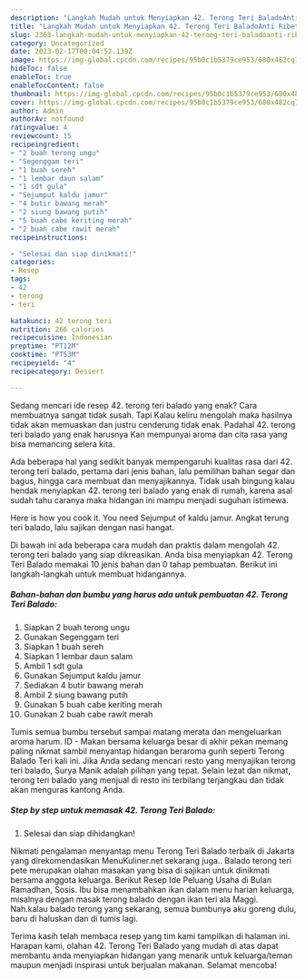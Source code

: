 ```yaml
---
description: "Langkah Mudah untuk Menyiapkan 42. Terong Teri BaladoAnti Ribet"
title: "Langkah Mudah untuk Menyiapkan 42. Terong Teri BaladoAnti Ribet"
slug: 2363-langkah-mudah-untuk-menyiapkan-42-terong-teri-baladoanti-ribet
category: Uncategorized
date: 2023-02-17T00:04:52.139Z
image: https://img-global.cpcdn.com/recipes/95b0c1b5379ce953/680x482cq70/42-terong-teri-balado-foto-resep-utama.jpg
hideToc: false
enableToc: true
enableTocContent: false
thumbnail: https://img-global.cpcdn.com/recipes/95b0c1b5379ce953/680x482cq70/42-terong-teri-balado-foto-resep-utama.jpg
cover: https://img-global.cpcdn.com/recipes/95b0c1b5379ce953/680x482cq70/42-terong-teri-balado-foto-resep-utama.jpg
author: Admin
authorAv: notfound
ratingvalue: 4
reviewcount: 15
recipeingredient:
- "2 buah terong ungu"
- "Segenggam teri"
- "1 buah sereh"
- "1 lembar daun salam"
- "1 sdt gula"
- "Sejumput kaldu jamur"
- "4 butir bawang merah"
- "2 siung bawang putih"
- "5 buah cabe keriting merah"
- "2 buah cabe rawit merah"
recipeinstructions:

- "Selesai dan siap dinikmati!"
categories:
- Resep
tags:
- 42
- terong
- teri

katakunci: 42 terong teri 
nutrition: 266 calories
recipecuisine: Indonesian
preptime: "PT12M"
cooktime: "PT53M"
recipeyield: "4"
recipecategory: Dessert

---
```



Sedang mencari ide resep 42. terong teri balado yang enak? Cara membuatnya sangat tidak susah. Tapi Kalau keliru mengolah maka hasilnya tidak akan memuaskan dan justru cenderung tidak enak. Padahal 42. terong teri balado yang enak harusnya Kan mempunyai aroma dan cita rasa yang bisa memancing selera kita.


Ada beberapa hal yang sedikit banyak mempengaruhi kualitas rasa dari 42. terong teri balado, pertama dari jenis bahan, lalu pemilihan bahan segar dan bagus, hingga cara membuat dan menyajikannya. Tidak usah bingung kalau hendak menyiapkan 42. terong teri balado yang enak di rumah, karena asal sudah tahu caranya maka hidangan ini mampu menjadi suguhan istimewa.

Here is how you cook it. You need Sejumput of kaldu jamur. Angkat terung teri balado, lalu sajikan dengan nasi hangat.


Di bawah ini ada beberapa cara mudah dan praktis dalam mengolah 42. terong teri balado yang siap dikreasikan. Anda bisa menyiapkan 42. Terong Teri Balado memakai 10 jenis bahan dan 0 tahap pembuatan. Berikut ini langkah-langkah untuk membuat hidangannya.

<!--inarticleads1-->

##### Bahan-bahan dan bumbu yang harus ada untuk pembuatan 42. Terong Teri Balado:

1. Siapkan 2 buah terong ungu
1. Gunakan Segenggam teri
1. Siapkan 1 buah sereh
1. Siapkan 1 lembar daun salam
1. Ambil 1 sdt gula
1. Gunakan Sejumput kaldu jamur
1. Sediakan 4 butir bawang merah
1. Ambil 2 siung bawang putih
1. Gunakan 5 buah cabe keriting merah
1. Gunakan 2 buah cabe rawit merah


Tumis semua bumbu tersebut sampai matang merata dan mengeluarkan aroma harum. ID - Makan bersama keluarga besar di akhir pekan memang paling nikmat sambil menyantap hidangan beraroma gurih seperti Terong Balado Teri kali ini. Jika Anda sedang mencari resto yang menyajikan terong teri balado, Surya Manik adalah pilihan yang tepat. Selain lezat dan nikmat, terong teri balado yang menjual di resto ini terbilang terjangkau dan tidak akan menguras kantong Anda. 

<!--inarticleads2-->

##### Step by step untuk memasak 42. Terong Teri Balado:


1. Selesai dan siap dihidangkan!

Nikmati pengalaman menyantap menu Terong Teri Balado terbaik di Jakarta yang direkomendasikan MenuKuliner.net sekarang juga.. Balado terong teri pete merupakan olahan masakan yang bisa di sajikan untuk dinikmati bersama anggota keluarga. Berikut Resep Ide Peluang Usaha di Bulan Ramadhan, Sosis. Ibu bisa menambahkan ikan dalam menu harian keluarga, misalnya dengan masak terong balado dengan ikan teri ala Maggi. Nah.kalau balado terong yang sekarang, semua bumbunya aku goreng dulu, baru di haluskan dan di tumis lagi. 

Terima kasih telah membaca resep yang tim kami tampilkan di halaman ini. Harapan kami, olahan 42. Terong Teri Balado yang mudah di atas dapat membantu anda menyiapkan hidangan yang menarik untuk keluarga/teman maupun menjadi inspirasi untuk berjualan makanan. Selamat mencoba!
